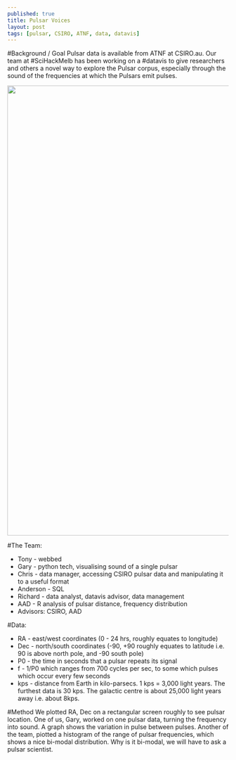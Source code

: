 ```yaml
---
published: true
title: Pulsar Voices
layout: post
tags: [pulsar, CSIRO, ATNF, data, datavis]
---
```

#Background / Goal
Pulsar data is available from ATNF at CSIRO.au. Our team at #SciHackMelb has been working on a #datavis to give researchers and others a novel way to explore the Pulsar corpus, especially through the sound of the frequencies at which the Pulsars emit pulses.

<img src="https://pbs.twimg.com/media/Cc0Dws-UYAA7Yz4.jpg" width=768 height = 1024>

#The Team:
- Tony - webbed
- Gary - python tech, visualising sound of a single pulsar
- Chris - data manager, accessing CSIRO pulsar data and manipulating it to a useful format
- Anderson - SQL
- Richard - data analyst, datavis advisor, data management
- AAD - R analysis of pulsar distance, frequency distribution
- Advisors: CSIRO, AAD

#Data:
- RA - east/west coordinates (0 - 24 hrs, roughly equates to longitude)
- Dec - north/south coordinates (-90, +90 roughly equates to latitude i.e. 90 is above north pole, and -90 south pole)
- P0 - the time in seconds that a pulsar repeats its signal
- f - 1/P0 which ranges from 700 cycles per sec, to some which pulses which occur every few seconds
- kps - distance from Earth in kilo-parsecs. 1 kps = 3,000 light years. The furthest data is 30 kps. The galactic centre is about 25,000 light years away i.e. about 8kps.

#Method
We plotted RA, Dec on a rectangular screen roughly to see pulsar location.
One of us, Gary, worked on one pulsar data, turning the frequency into sound. A graph shows the variation in pulse between pulses. Another of the team, piotted a histogram of the range of pulsar frequencies, which shows a nice bi-modal distribution. Why is it bi-modal, we will have to ask a pulsar scientist.